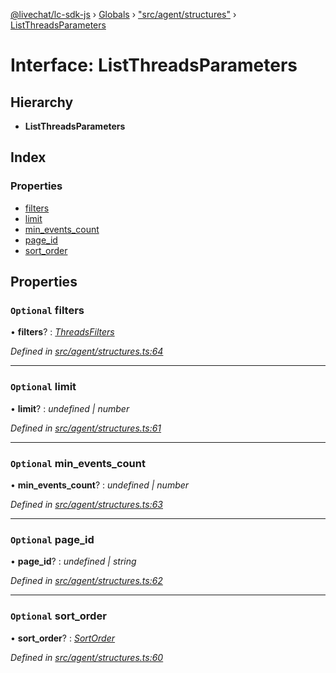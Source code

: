 [@livechat/lc-sdk-js](../README.md) › [Globals](../globals.md) › ["src/agent/structures"](../modules/_src_agent_structures_.md) › [ListThreadsParameters](_src_agent_structures_.listthreadsparameters.md)

# Interface: ListThreadsParameters

## Hierarchy

* **ListThreadsParameters**

## Index

### Properties

* [filters](_src_agent_structures_.listthreadsparameters.md#optional-filters)
* [limit](_src_agent_structures_.listthreadsparameters.md#optional-limit)
* [min_events_count](_src_agent_structures_.listthreadsparameters.md#optional-min_events_count)
* [page_id](_src_agent_structures_.listthreadsparameters.md#optional-page_id)
* [sort_order](_src_agent_structures_.listthreadsparameters.md#optional-sort_order)

## Properties

### `Optional` filters

• **filters**? : *[ThreadsFilters](_src_agent_structures_.threadsfilters.md)*

*Defined in [src/agent/structures.ts:64](https://github.com/livechat/lc-sdk-js/blob/9364105/src/agent/structures.ts#L64)*

___

### `Optional` limit

• **limit**? : *undefined | number*

*Defined in [src/agent/structures.ts:61](https://github.com/livechat/lc-sdk-js/blob/9364105/src/agent/structures.ts#L61)*

___

### `Optional` min_events_count

• **min_events_count**? : *undefined | number*

*Defined in [src/agent/structures.ts:63](https://github.com/livechat/lc-sdk-js/blob/9364105/src/agent/structures.ts#L63)*

___

### `Optional` page_id

• **page_id**? : *undefined | string*

*Defined in [src/agent/structures.ts:62](https://github.com/livechat/lc-sdk-js/blob/9364105/src/agent/structures.ts#L62)*

___

### `Optional` sort_order

• **sort_order**? : *[SortOrder](../enums/_src_objects_index_.sortorder.md)*

*Defined in [src/agent/structures.ts:60](https://github.com/livechat/lc-sdk-js/blob/9364105/src/agent/structures.ts#L60)*
